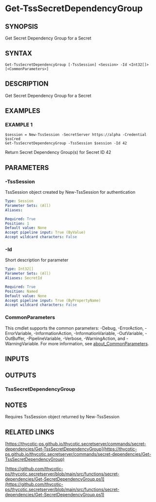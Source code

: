 # Get-TssSecretDependencyGroup

## SYNOPSIS
Get Secret Dependency Group for a Secret

## SYNTAX

```
Get-TssSecretDependencyGroup [-TssSession] <Session> -Id <Int32[]> [<CommonParameters>]
```

## DESCRIPTION
Get Secret Dependency Group for a Secret

## EXAMPLES

### EXAMPLE 1
```
$session = New-TssSession -SecretServer https://alpha -Credential $ssCred
Get-TssSecretDependencyGroup -TssSession $session -Id 42
```

Return Secret Dependency Group(s) for Secret ID 42

## PARAMETERS

### -TssSession
TssSession object created by New-TssSession for authentication

```yaml
Type: Session
Parameter Sets: (All)
Aliases:

Required: True
Position: 1
Default value: None
Accept pipeline input: True (ByValue)
Accept wildcard characters: False
```

### -Id
Short description for parameter

```yaml
Type: Int32[]
Parameter Sets: (All)
Aliases: SecretId

Required: True
Position: Named
Default value: None
Accept pipeline input: True (ByPropertyName)
Accept wildcard characters: False
```

### CommonParameters
This cmdlet supports the common parameters: -Debug, -ErrorAction, -ErrorVariable, -InformationAction, -InformationVariable, -OutVariable, -OutBuffer, -PipelineVariable, -Verbose, -WarningAction, and -WarningVariable. For more information, see [about_CommonParameters](http://go.microsoft.com/fwlink/?LinkID=113216).

## INPUTS

## OUTPUTS

### TssSecretDependencyGroup
## NOTES
Requires TssSession object returned by New-TssSession

## RELATED LINKS

[https://thycotic-ps.github.io/thycotic.secretserver/commands/secret-dependencies/Get-TssSecretDependencyGroup](https://thycotic-ps.github.io/thycotic.secretserver/commands/secret-dependencies/Get-TssSecretDependencyGroup)

[https://github.com/thycotic-ps/thycotic.secretserver/blob/main/src/functions/secret-dependencies/Get-SecretDependencyGroup.ps1](https://github.com/thycotic-ps/thycotic.secretserver/blob/main/src/functions/secret-dependencies/Get-SecretDependencyGroup.ps1)


